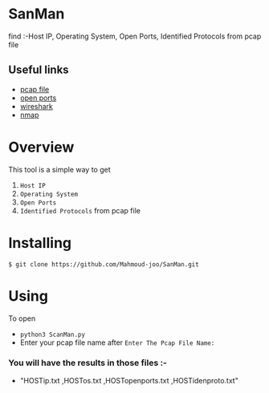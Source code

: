 # SanMan
find :-Host IP, Operating System, Open Ports, Identified Protocols from pcap file
## Useful links
- [pcap file ](https://en.wikipedia.org/wiki/Pcap)
- [open ports](https://en.wikipedia.org/wiki/Open_port)
- [wireshark](https://en.wikipedia.org/wiki/Wireshark)
- [nmap](https://en.wikipedia.org/wiki/Nmap) 

# Overview
This tool is a simple way to get  
1. `Host IP`
2. `Operating System` 
3. `Open Ports` 
4. `Identified Protocols`   from pcap file 

# Installing

`$ git clone https://github.com/Mahmoud-joo/SanMan.git`

# Using

To open
- `python3 ScanMan.py` 
- Enter your pcap file name after `Enter The Pcap File Name:`


### You will have the results in those files :- 
- "HOSTip.txt ,HOSTos.txt ,HOSTopenports.txt ,HOSTidenproto.txt"
